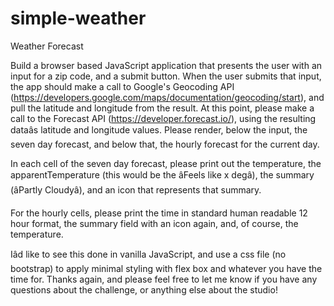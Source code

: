 # simple-weather

Weather Forecast

Build a browser based JavaScript application that presents the user with an input for a zip code, and a submit button. When the user submits that input, the app should make a call to Google's Geocoding API (https://developers.google.com/maps/documentation/geocoding/start), and pull the latitude and longitude from the result. At this point, please make a call to the Forecast API (https://developer.forecast.io/), using the resulting dataâs latitude and longitude values. Please render, below the input, the seven day forecast, and below that, the hourly forecast for the current day.

In each cell of the seven day forecast, please print out the temperature, the apparentTemperature (this would be the âFeels like x degâ), the summary (âPartly Cloudyâ), and an icon that represents that summary.

For the hourly cells, please print the time in standard human readable 12 hour format, the summary field with an icon again, and, of course, the temperature.

Iâd like to see this done in vanilla JavaScript, and use a css file (no bootstrap) to apply minimal styling with flex box and whatever you have the time for. Thanks again, and please feel free to let me know if you have any questions about the challenge, or anything else about the studio!


